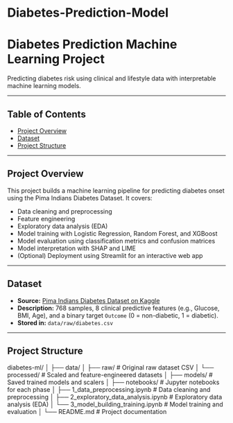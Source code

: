 # Diabetes-Prediction-Model
# Diabetes Prediction Machine Learning Project

Predicting diabetes risk using clinical and lifestyle data with interpretable machine learning models.

---

## Table of Contents

- [Project Overview](#project-overview)  
- [Dataset](#dataset)  
- [Project Structure](#project-structure)  


---

## Project Overview

This project builds a machine learning pipeline for predicting diabetes onset using the Pima Indians Diabetes Dataset. It covers:

- Data cleaning and preprocessing  
- Feature engineering  
- Exploratory data analysis (EDA)  
- Model training with Logistic Regression, Random Forest, and XGBoost  
- Model evaluation using classification metrics and confusion matrices  
- Model interpretation with SHAP and LIME  
- (Optional) Deployment using Streamlit for an interactive web app  

---

## Dataset

- **Source:** [Pima Indians Diabetes Dataset on Kaggle](https://www.kaggle.com/datasets/uciml/pima-indians-diabetes-database)  
- **Description:** 768 samples, 8 clinical predictive features (e.g., Glucose, BMI, Age), and a binary target `Outcome` (0 = non-diabetic, 1 = diabetic).  
- **Stored in:** `data/raw/diabetes.csv`

---

## Project Structure

diabetes-ml/
│
├── data/
│ ├── raw/ # Original raw dataset CSV
│ └── processed/ # Scaled and feature-engineered datasets
│
├── models/ # Saved trained models and scalers
│
├── notebooks/ # Jupyter notebooks for each phase
│ ├── 1_data_preprocessing.ipynb # Data cleaning and preprocessing
│ ├── 2_exploratory_data_analysis.ipynb # Exploratory data analysis (EDA)
│ └── 3_model_building_training.ipynb # Model training and evaluation
│
└── README.md # Project documentation


